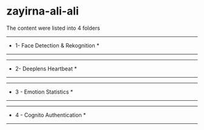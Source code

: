 # zayirna-ali-ali


The content were listed into 4 folders

***************************************
* 1- Face Detection & Rekognition     *
***************************************

***************************************
* 2- Deeplens Heartbeat               *
***************************************

***************************************
* 3 - Emotion Statistics              *
***************************************

***************************************
* 4 - Cognito Authentication          *
***************************************

                                                        
